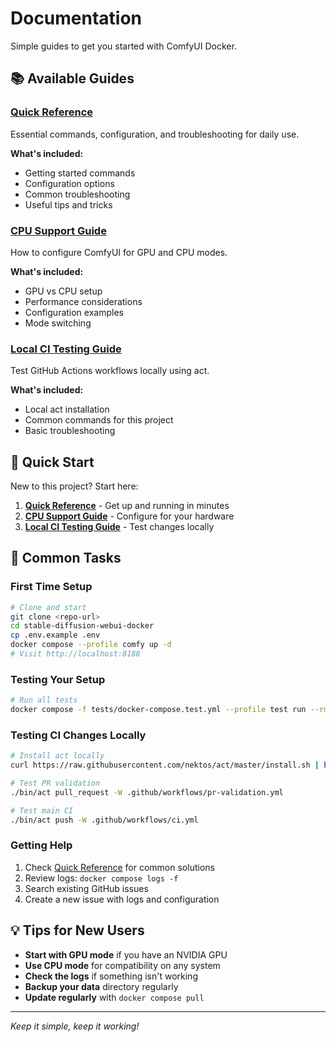 # Documentation

Simple guides to get you started with ComfyUI Docker.

## 📚 Available Guides

### [Quick Reference](QUICK_REFERENCE.md)
Essential commands, configuration, and troubleshooting for daily use.

**What's included:**
- Getting started commands
- Configuration options
- Common troubleshooting
- Useful tips and tricks

### [CPU Support Guide](CPU_SUPPORT.md)
How to configure ComfyUI for GPU and CPU modes.

**What's included:**
- GPU vs CPU setup
- Performance considerations
- Configuration examples
- Mode switching

### [Local CI Testing Guide](LOCAL_CI_TESTING.md)
Test GitHub Actions workflows locally using act.

**What's included:**
- Local act installation
- Common commands for this project
- Basic troubleshooting

## 🚀 Quick Start

New to this project? Start here:

1. **[Quick Reference](QUICK_REFERENCE.md)** - Get up and running in minutes
2. **[CPU Support Guide](CPU_SUPPORT.md)** - Configure for your hardware
3. **[Local CI Testing Guide](LOCAL_CI_TESTING.md)** - Test changes locally

## 🎯 Common Tasks

### First Time Setup
```bash
# Clone and start
git clone <repo-url>
cd stable-diffusion-webui-docker
cp .env.example .env
docker compose --profile comfy up -d
# Visit http://localhost:8188
```

### Testing Your Setup
```bash
# Run all tests
docker compose -f tests/docker-compose.test.yml --profile test run --rm test-runner all
```

### Testing CI Changes Locally
```bash
# Install act locally
curl https://raw.githubusercontent.com/nektos/act/master/install.sh | bash

# Test PR validation
./bin/act pull_request -W .github/workflows/pr-validation.yml

# Test main CI
./bin/act push -W .github/workflows/ci.yml
```

### Getting Help
1. Check [Quick Reference](QUICK_REFERENCE.md) for common solutions
2. Review logs: `docker compose logs -f`
3. Search existing GitHub issues
4. Create a new issue with logs and configuration

## 💡 Tips for New Users

- **Start with GPU mode** if you have an NVIDIA GPU
- **Use CPU mode** for compatibility on any system
- **Check the logs** if something isn't working
- **Backup your data** directory regularly
- **Update regularly** with `docker compose pull`

---

*Keep it simple, keep it working!*
